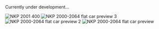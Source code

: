 Currently under development...

![NKP 2001 400](https://github.com/user-attachments/assets/9936d305-fb16-4219-b5b3-6c751ead1ae0)
![NKP 2000-2064 flat car preview 3](https://github.com/user-attachments/assets/ff2c810e-addd-4288-9927-60193ea1865a)
![NKP 2000-2064 flat car preview 2](https://github.com/user-attachments/assets/3acf0762-a74c-41f8-8275-e8a8c656490c)
![NKP 2000-2064 flat car preview](https://github.com/user-attachments/assets/d4bb8508-853d-420d-ab1d-ab6526c3c269)
